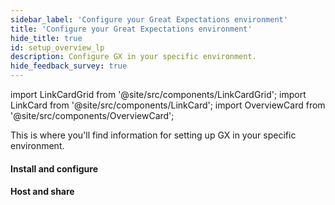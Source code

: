 ```yaml
---
sidebar_label: 'Configure your Great Expectations environment'
title: 'Configure your Great Expectations environment'
hide_title: true
id: setup_overview_lp
description: Configure GX in your specific environment.
hide_feedback_survey: true
---
```


import LinkCardGrid from '@site/src/components/LinkCardGrid';
import LinkCard from '@site/src/components/LinkCard';
import OverviewCard from '@site/src/components/OverviewCard';

<OverviewCard title={frontMatter.title}>
  This is where you'll find information for setting up GX in your specific environment.
</OverviewCard>

#### Install and configure

<LinkCardGrid>
  <LinkCard topIcon label="GX installation and configuration workflow" description="Learn more about the GX installation and configuration process" to="/oss/guides/setup/setup_overview" icon="/img/workflow_icon.svg" />
  <LinkCard topIcon label="Install GX with Data Source dependencies" description="Install and configure GX" to="/oss/guides/setup/installation/install_gx" icon="/img/install_icon.svg" />
  <LinkCard topIcon label="Configure Data Contexts" description="Instantiate and convert a Data Context" to="/oss/guides/setup/configure_data_contexts_lp" icon="/img/configure_icon.svg"  />
  <LinkCard topIcon label="Configure Expectation Stores" description="Configure a store for your Expectations" to="/oss/guides/setup/configuring_metadata_stores/configure_expectation_stores" icon="/img/configure_icon.svg" />
  <LinkCard topIcon label="Configure Validation Result Stores" description="Configure a store for your Validation Results" to="/oss/guides/setup/configuring_metadata_stores/configure_result_stores" icon="/img/configure_icon.svg" />
  <LinkCard topIcon label="Configure a MetricStore" description="Configure a store for Metrics computed during Validation" to="/oss/guides/setup/configuring_metadata_stores/how_to_configure_a_metricsstore" icon="/img/configure_icon.svg" />
</LinkCardGrid>

#### Host and share

<LinkCardGrid>
  <LinkCard topIcon label="Host and share Data Docs" description="Host and share Data Docs stored on a filesystem or a Data Source" to="/oss/guides/setup/configuring_data_docs/host_and_share_data_docs" icon="/img/host_and_share_icon.svg"  />
</LinkCardGrid>
